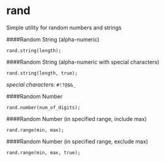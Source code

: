 # rand
Simple utility for random numbers and strings

####Random String (alpha-numeric)

`rand.string(length);`

####Random String (alpha-numeric with special characters)

`rand.string(length, true);`

*special characters:* `#!?@$&_`

####Random Number

`rand.number(num_of_digits);`

####Random Number (in specified range, include max)

`rand.range(min, max);`

####Random Number (in specified range, exclude max)

`rand.range(min, max, true);`

